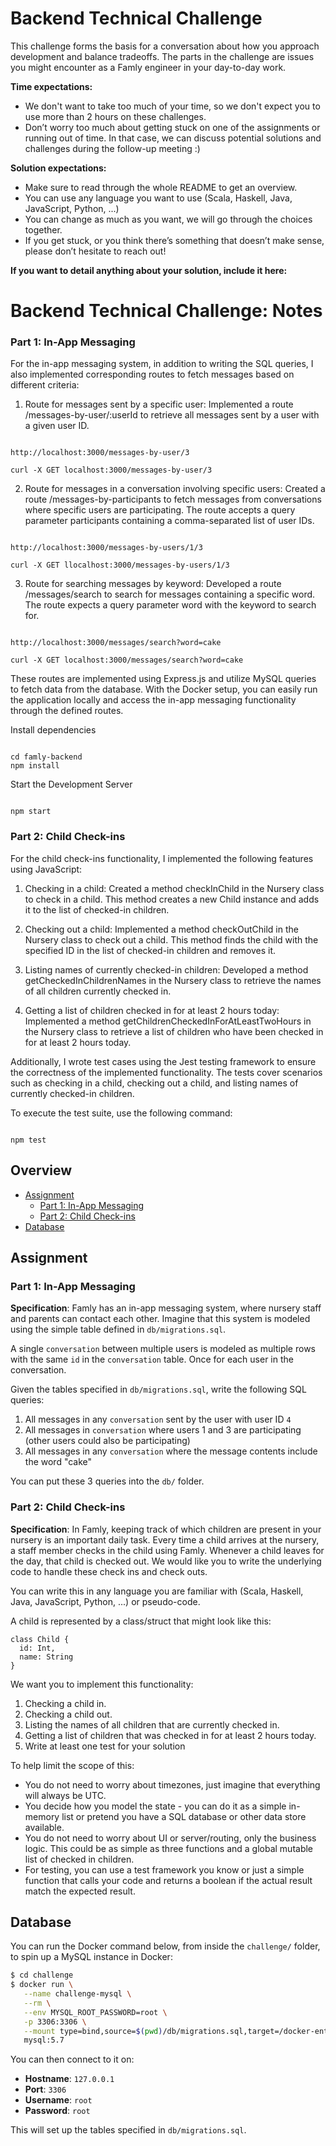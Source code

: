 # Backend Technical Challenge

This challenge forms the basis for a conversation about how you approach development and balance tradeoffs. The parts in the challenge are issues you might encounter as a Famly engineer in your day-to-day work.

**Time expectations:**

- We don't want to take too much of your time, so we don't expect you to use more than 2 hours on these challenges.
- Don’t worry too much about getting stuck on one of the assignments or running out of time. In that case, we can discuss potential solutions and challenges during the follow-up meeting :)

**Solution expectations:**

- Make sure to read through the whole README to get an overview.
- You can use any language you want to use (Scala, Haskell, Java, JavaScript, Python, ...)
- You can change as much as you want, we will go through the choices together.
- If you get stuck, or you think there’s something that doesn’t make sense, please don’t hesitate to reach out!


**If you want to detail anything about your solution, include it here:**
<!-- START of your notes on the solution -->

# Backend Technical Challenge: Notes

### Part 1: In-App Messaging

For the in-app messaging system, in addition to writing the SQL queries, I also implemented corresponding routes to fetch messages based on different criteria:


1. Route for messages sent by a specific user: Implemented a route /messages-by-user/:userId to retrieve all messages sent by a user with a given user ID.

```

http://localhost:3000/messages-by-user/3

curl -X GET localhost:3000/messages-by-user/3

```


2. Route for messages in a conversation involving specific users: Created a route /messages-by-participants to fetch messages from conversations where specific users are participating. The route accepts a query parameter participants containing a comma-separated list of user IDs.

```

http://localhost:3000/messages-by-users/1/3

curl -X GET llocalhost:3000/messages-by-users/1/3

```

3. Route for searching messages by keyword: Developed a route /messages/search to search for messages containing a specific word. The route expects a query parameter word with the keyword to search for.

```

http://localhost:3000/messages/search?word=cake

curl -X GET localhost:3000/messages/search?word=cake

```

These routes are implemented using Express.js and utilize MySQL queries to fetch data from the database. 
With the Docker setup, you can easily run the application locally and access the in-app messaging functionality through the defined routes.

 Install dependencies

```

cd famly-backend
npm install

```

 Start the Development Server

```

npm start

```


### Part 2: Child Check-ins

For the child check-ins functionality, I implemented the following features using JavaScript:


1. Checking in a child: Created a method checkInChild in the Nursery class to check in a child. This method creates a new Child instance and adds it to the list of checked-in children.

2. Checking out a child: Implemented a method checkOutChild in the Nursery class to check out a child. This method finds the child with the specified ID in the list of checked-in children and removes it.

3. Listing names of currently checked-in children: Developed a method getCheckedInChildrenNames in the Nursery class to retrieve the names of all children currently checked in.

4. Getting a list of children checked in for at least 2 hours today: Implemented a method getChildrenCheckedInForAtLeastTwoHours in the Nursery class to retrieve a list of children who have been checked in for at least 2 hours today.

Additionally, I wrote test cases using the Jest testing framework to ensure the correctness of the implemented functionality. The tests cover scenarios such as checking in a child, checking out a child, and listing names of currently checked-in children.

To execute the test suite, use the following command:

```

npm test

```

<!-- END of Notes -->

## Overview

- [Assignment](#assignment)
  - [Part 1: In-App Messaging](#part-1-in-app-messaging)
  - [Part 2: Child Check-ins](#part-2-child-check-ins)
- [Database](#database)

## Assignment

### Part 1: In-App Messaging

**Specification**: Famly has an in-app messaging system, where nursery staff and parents can contact each other. Imagine that this system is modeled using the simple table defined in `db/migrations.sql`.

A single `conversation` between multiple users is modeled as multiple rows with the same ​`id`​ in the `conversation` table. Once for each user in the conversation.

Given the tables specified in `db/migrations.sql`, write the following SQL queries:

1. All messages in any `conversation` sent by the user with user ID `4`
2. All messages in `conversation` where users 1 and 3 are participating (other users
could also be participating)
3. All messages in any `conversation` where the message contents include the word
"cake"

You can put these 3 queries into the `db/` folder.

### Part 2: Child Check-ins

**Specification**: In Famly, keeping track of which children are present in your nursery is an important daily task. Every time a child arrives at the nursery, a staff member ​checks in​ the child using Famly. Whenever a child leaves for the day, that child is ​checked out​. We would like you to write the underlying code to handle these check ins and check outs.

You can write this in any language you are familiar with (Scala, Haskell, Java, JavaScript, Python, ...) or pseudo-code.

A child is represented by a class/struct that might look like this:

```
class Child {
  id: Int,
  name: String
}
```

We want you to implement this functionality:

1. Checking a child in.
2. Checking a child out.
3. Listing the names of all children that are currently checked in.
4. Getting a list of children that was checked in for at least 2 hours today.
5. Write at least one test for your solution


To help limit the scope of this:

- You do not need to worry about timezones, just imagine that everything will always be UTC.
- You decide how you model the state - you can do it as a simple in-memory list or pretend you have a SQL database or other data store available.
- You do not need to worry about UI or server/routing, only the business logic. This could be as simple as three functions and a global mutable list of checked in children.
- For testing, you can use a test framework you know or just a simple function that calls your code and returns a boolean if the actual result match the expected result.


## Database

You can run the Docker command below, from inside the `challenge/` folder, to spin up a MySQL instance in Docker:

```bash
$ cd challenge
$ docker run \
   --name challenge-mysql \
   --rm \
   --env MYSQL_ROOT_PASSWORD=root \
   -p 3306:3306 \
   --mount type=bind,source=$(pwd)/db/migrations.sql,target=/docker-entrypoint-initdb.d/migrations.sql \
   mysql:5.7
```

You can then connect to it on:
- **Hostname**: `127.0.0.1`
- **Port**: `3306`
- **Username**: `root`
- **Password**: `root`

This will set up the tables specified in `db/migrations.sql`.
